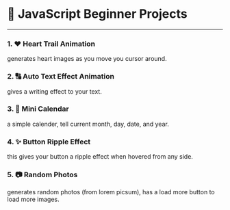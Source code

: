 # 🚀 JavaScript Beginner Projects
---
### 1. ❤ Heart Trail Animation
generates heart images as you move you cursor around.

### 2. 🔠 Auto Text Effect Animation
gives a writing effect to your text.

### 3. 📅 Mini Calendar
a simple calender, tell current month, day, date, and year.

### 4. ✨ Button Ripple Effect
this gives your button a ripple effect when hovered from any side.

### 5. 📷 Random Photos
generates random photos (from lorem picsum), has a load more button to load more images.